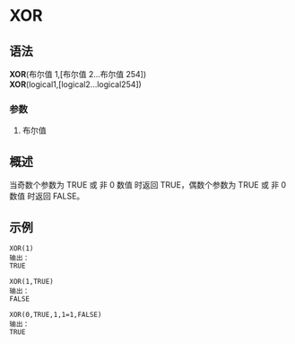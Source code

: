 # XOR

## 语法

**XOR**(布尔值 1,[布尔值 2...布尔值 254])  
**XOR**(logical1,[logical2...logical254])

### 参数

1. 布尔值

## 概述

当奇数个参数为 TRUE 或 非 0 数值 时返回 TRUE，偶数个参数为 TRUE 或 非 0 数值 时返回 FALSE。

## 示例

```excel
XOR(1)
输出：
TRUE

XOR(1,TRUE)
输出：
FALSE

XOR(0,TRUE,1,1=1,FALSE)
输出：
TRUE
```
